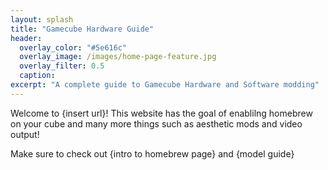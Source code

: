 ```yaml
---
layout: splash
title: "Gamecube Hardware Guide"
header:
  overlay_color: "#5e616c"
  overlay_image: /images/home-page-feature.jpg
  overlay_filter: 0.5
  caption:
excerpt: "A complete guide to Gamecube Hardware and Software modding"
---
```

Welcome to {insert url}! This website has the goal of enablilng homebrew on your cube and many more things such as aesthetic mods and video output!

Make sure to check out {intro to homebrew page} and {model guide}